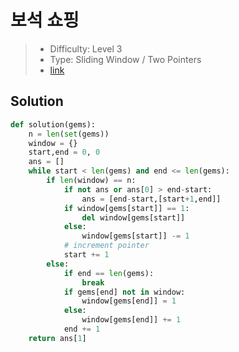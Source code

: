 # 보석 쇼핑

> - Difficulty: Level 3
> - Type: Sliding Window / Two Pointers
> - [link](https://programmers.co.kr/learn/courses/30/lessons/67258)

## Solution

```python
def solution(gems):
    n = len(set(gems))
    window = {}
    start,end = 0, 0
    ans = []
    while start < len(gems) and end <= len(gems):
        if len(window) == n:
            if not ans or ans[0] > end-start:
                ans = [end-start,[start+1,end]]
            if window[gems[start]] == 1:
                del window[gems[start]]
            else:
                window[gems[start]] -= 1
            # increment pointer
            start += 1
        else:
            if end == len(gems):
                break
            if gems[end] not in window:
                window[gems[end]] = 1
            else:
                window[gems[end]] += 1
            end += 1
    return ans[1]
```
